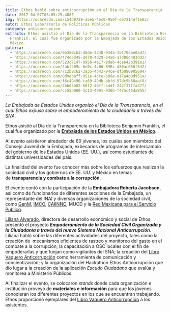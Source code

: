 ```yaml
---
title: Ethos habló sobre anticorrupción en el Día de la Transparencia
date: 2017-04-07T03:05:25.488Z
img: https://ucarecdn.com/154d9729-a5e5-45c0-950f-de7214ef1e03/
autor: Ethos Laboratorio de Políticas Públicas
category: anticorrupcion
extracto: Ethos asistió al Día de la Transparencia en la Biblioteca Benjamín
  Franklin, el cual fue organizado por la Embajada de los Estados Unidos en
  México.
galeria:
  - https://ucarecdn.com/0b380cb3-d8de-4248-934a-151705ae0ad7/
  - https://ucarecdn.com/474ebd45-dd78-4d29-b4a6-a7d06d483dd2/
  - https://ucarecdn.com/523c7147-0956-4e17-9deb-4ce642b391e1/
  - https://ucarecdn.com/2abf409c-6e0c-4c06-898c-d80ac056f542/
  - https://ucarecdn.com/7c2b8c62-3a35-4b43-94ce-dfb080905694/
  - https://ucarecdn.com/0d9ebaff-951e-4cce-b06e-a17a4d8d951a/
  - https://ucarecdn.com/f6c49490-ca69-49db-bbfd-97dc9b60aaf8/
  - https://ucarecdn.com/2bb65b02-60f2-46ff-a4df-242f37ffa37f/
  - https://ucarecdn.com/cc55a060-3c13-4991-936b-f47ac45da855/
---
```

*La Embajada de Estados Unidos organizó el Día de la Transparencia, en el cual Ethos expuso sobre el empoderamiento de la ciudadanía a través del SNA.*

Ethos asistió al Día de la Transparencia en la Biblioteca Benjamín Franklin, el cual fue organizado por la **[Embajada de los Estados Unidos en México](https://mx.usembassy.gov/)**.

Al evento asistieron alrededor de 60 jóvenes, los cuales son miembros del Consejo Juvenil de la Embajada, exbecarios de programas de intercambio del gobierno de los Estados Unidos (EE. UU.), así como estudiantes de distintas universidades del país.

La finalidad del evento fue conocer más sobre los esfuerzos que realizan la sociedad civil y los gobiernos de EE. UU. y México en temas de **transparencia y combate a la corrupción**.

El evento contó con la participación de la **Embajadora Roberta Jacobson**, así como de funcionarios de diferentes secciones de la Embajada, un representante del INAI y diversas organizaciones de la sociedad civil, como [GenM](http://www.genm.com.mx/), [IMCO](http://imco.org.mx/), [CAIINNO](http://www.caiinno.org/), MUCD y la [Red Mexicana para el Servicio Público](https://www.facebook.com/redmexicanasp/).

[Liliana Alvarado](https://www.ethos.org.mx/es/nosotros/equipo/liliana-alvarado/), directora de desarrollo económico y social de Ethos, presentó el proyecto ***Empoderamiento de la Sociedad Civil Organizada y la Ciudadanía a través del nuevo Sistema Nacional Anticorrupción***. Liliana habló sobre las diferentes actividades del proyecto, tales como la creación de  mecanismos eficientes de rastreo y monitoreo del gasto en el combate a la corrupción; la capacitación a OSC locales con el fin de empoderarlas y que funjan como vigilantes del SNA; la creación del [Libro Vaquero Anticorrupción](http://libroanticorrupcion.ethos.org.mx/) como herramienta de comunicación y concientización; y la organización del Hackathon Ethos Anticorrupción que dio lugar a la creación de la aplicación *Escudo Ciudadano* que evalúa y monitorea a Ministerio Públicos.

Al finalizar el evento, se colocaron *stands* donde cada organización e institución proveyó de **materiales e información** para que los jóvenes conocieran los diferentes proyectos en los que se encuentran trabajando. Ethos proporcionó ejemplares del [Libro Vaquero Anticorrupción](http://libroanticorrupcion.ethos.org.mx/) a los asistentes.